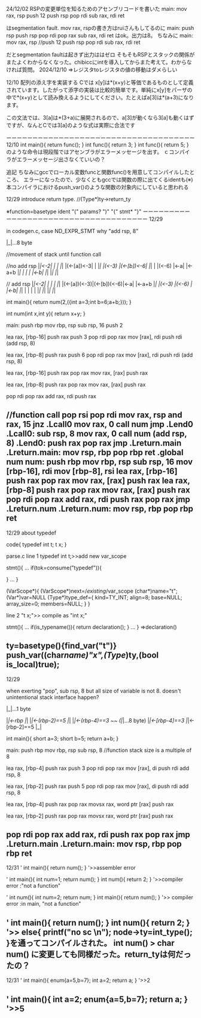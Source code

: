 24/12/02
RSPの変更単位を知るためのアセンブリコードを書いた
main:
  mov rax, rsp
  push 12
  push rsp 
  pop rdi
  sub rax, rdi
  ret

はsegmentation fault.
  mov rax, rspの書き方はruiさんもしてるのに
main:
  push rsp
  push rsp 
  pop rdi
  pop rax
  sub rax, rdi
  ret
はok。出力は8。
ちなみに
main:
  mov rax, rsp
  //push 12
  push rsp 
  pop rdi
  sub rax, rdi
  ret
  
だとsegmentation faultは起きず出力ははゼロ
そもそもRSPとスタックの関係がまたよくわからなくなった。chibiccにintを導入してからまた考えて。わからなければ質問。
2024/12/10
=>レジスタtoレジスタの値の移動はダメらしい

12/10
配列の添え字を実装する
Cでは x[y]は*(x+y)と等価であるものとして定義されています。したがって添字の実装は比較的簡単です。単純にx[y]をパーザの中で*(x+y)として読み換えるようにしてください。たとえばa[3]は*(a+3)になります。

この文法では、3[a]は*(3+a)に展開されるので、a[3]が動くなら3[a]も動くはずですが、なんとCでは3[a]のような式は実際に合法です

ーーーーーーーーーーーーーーーーーーーーーーーーーーーーーーーーーーーー
12/10
int main(){
    return func();
}
int func(){
    return 3;
}
int func(){
    return 5;
}
のような命令は現段階ではアセンブラがエラーメッセージを出す。
ｃコンパイラがエラーメッセージ出さなくていいの？

追記
ちなみにgccでローカル変数funcと関数func()を用意してコンパイルしたところ、
エラーになったので、少なくともgccでは関数の際に出てくるidentも(※)
本コンパイラにおけるpush_var()のような関数の対象内にしていると思われる
>>
12/29
introduce return type. //(Type*)ty->return_ty

※function=basetype ident "(" params? ")" "{" stmt* "}"
ーーーーーーーーーーーーーーーーーーーーーーーーーーーーーーーーーーーー
12/29

in codegen.c, case ND_EXPR_STMT
why "add rsp, 8"

|_|...8 byte

//movement of stack until function call

//no add rsp
|_|<-2|          |          |
|_|   |(<-[a])<-3|          |
|_|   |(<-3)     |(<-[b])<-6|
|_|   |          |(<-6)     |<-a|   |<-a+b
|_|   |          |          |   |<-b|
|_|
|_|
|_|

// add rsp
|_|<-2|            |            |   |
|_|   |(<-[a])(<-3)|(<-[b])(<-6)|<-a|   |<-a+b
|_|   |(<-3)       |(<-6)       |   |<-b|
|_|   |            |            |   |
|_|
|_|
|_|
|_|

int main(){
    return num(2,({int a=3;int b=6;a+b;}));
}

int num(int x,int y){
    return x+y;
}

>>

main:
  push rbp
  mov rbp, rsp
  sub rsp, 16
  push 2

  lea rax, [rbp-16]
  push rax
  push 3
  pop rdi
  pop rax
  mov [rax], rdi
  push rdi
  (add rsp, 8)

  lea rax, [rbp-8]
  push rax
  push 6
  pop rdi
  pop rax
  mov [rax], rdi
  push rdi
  (add rsp, 8)

  lea rax, [rbp-16]
  push rax
  pop rax
  mov rax, [rax]
  push rax

  lea rax, [rbp-8]
  push rax
  pop rax
  mov rax, [rax]
  push rax

  pop rdi
  pop rax
  add rax, rdi
  push rax

//function call
  pop rsi
  pop rdi
  mov rax, rsp
  and rax, 15
  jnz .Lcall0
  mov rax, 0
  call num
  jmp .Lend0
.Lcall0:
  sub rsp, 8
  mov rax, 0
  call num
  (add rsp, 8)
.Lend0:
  push rax
  pop rax
  jmp .Lreturn.main
.Lreturn.main:
  mov rsp, rbp
  pop rbp
  ret
.global num
num:
  push rbp
  mov rbp, rsp
  sub rsp, 16
  mov [rbp-16], rdi
  mov [rbp-8], rsi
  lea rax, [rbp-16]
  push rax
  pop rax
  mov rax, [rax]
  push rax
  lea rax, [rbp-8]
  push rax
  pop rax
  mov rax, [rax]
  push rax
  pop rdi
  pop rax
  add rax, rdi
  push rax
  pop rax
  jmp .Lreturn.num
.Lreturn.num:
  mov rsp, rbp
  pop rbp
  ret
------------------------------------------------------------
12/29
about typedef

code{
typedef int t;
t x;
}

parse.c
line 1 typedef int t;>>add new var_scope

stmt(){
  ...
  if(tok=consume("typedef")){

  }
  ...
}
>>
(VarScope*){
  (VarScope*)next=/*existing*/var_scope
  (char*)name="t";
  (Var*)var=NULL
  (Type*)type_def={
    kind=TY_INT;
    align=8;
    base=NULL;
    array_size=0;
    members=NULL;
  }
}

line 2 "t x;">> compile as "int x;"

stmt(){
  ...
  if(is_typename()){
    return declaration();
  }
  ...
}
=>declaration()
>>
ty=basetype(){find_var("t")}
push_var((char*name)"x",(Type*)ty,(bool is_local)true);
--------------------------------------------------------------------
12/29

when exerting "pop", sub rsp, 8
but all size of variable is not 8.
doesn't unintentional stack interface happen?

|_|...1 byte

|_|<-rbp
|_|
|_|<-(rbp-2)==5
|_|
|_|<-(rbp-4)==3
~~
(|_|...8 byte)
|_|<-[rbp-4]==3
|_|<-[rbp-2]==5
|_|


int main(){
    short a=3;
    short b=5;
    return a+b;
}
>>
main:
  push rbp
  mov rbp, rsp
  sub rsp, 8 //function stack size is a multiple of 8

  lea rax, [rbp-4]
  push rax
  push 3
  pop rdi
  pop rax
  mov [rax], di
  push rdi
  add rsp, 8

  lea rax, [rbp-2]
  push rax
  push 5
  pop rdi
  pop rax
  mov [rax], di
  push rdi
  add rsp, 8

  lea rax, [rbp-4]
  push rax
  pop rax
  movsx rax, word ptr [rax]
  push rax

  lea rax, [rbp-2]
  push rax
  pop rax
  movsx rax, word ptr [rax]
  push rax

  pop rdi
  pop rax
  add rax, rdi
  push rax
  pop rax
  jmp .Lreturn.main
.Lreturn.main:
  mov rsp, rbp
  pop rbp
  ret
-----------------------------------------------------------------------
12/31
'
int main(){
  return num();
}
'>>assembler error

'
int main(){
  int num=1;
  return num();
}
int num(){
  return 2;
}
'>>compiler error :"not a function"

'
int num(){
  int num=2;
  return num;
}
int main(){
  return num();
}
'>> compiler error :in main, "not a function"

'
int main(){
  return num();
}
int num(){
  return 2;
}
'>>
else{
    printf("no sc \n");
    node->ty=int_type();
}を通ってコンパイルされた。
int num() > char num()
に変更しても同様だった。return_tyは何だったの？
-----------------------------------------------------------------------
12/31
'
int main(){
    enum{a=5,b=7};
    int a=2;
    return a;
}
'>>2

'
int main(){
    int a=2;
    enum{a=5,b=7};
    return a;
}
'>>5
-----------------------------------------------------------------------